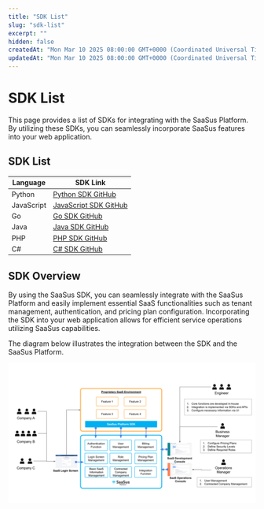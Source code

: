 ```yaml
---
title: "SDK List"
slug: "sdk-list"
excerpt: ""
hidden: false
createdAt: "Mon Mar 10 2025 08:00:00 GMT+0000 (Coordinated Universal Time)"
updatedAt: "Mon Mar 10 2025 08:00:00 GMT+0000 (Coordinated Universal Time)"
---
```

# SDK List

This page provides a list of SDKs for integrating with the SaaSus Platform. By utilizing these SDKs, you can seamlessly incorporate SaaSus features into your web application.

## SDK List

| Language | SDK Link |
|------|------------------|
| Python | [Python SDK GitHub](https://github.com/saasus-platform/saasus-sdk-python) |
| JavaScript | [JavaScript SDK GitHub](https://github.com/saasus-platform/saasus-sdk-javascript) |
| Go | [Go SDK GitHub](https://github.com/saasus-platform/saasus-sdk-go) |
| Java | [Java SDK GitHub](https://github.com/saasus-platform/saasus-sdk-java) |
| PHP | [PHP SDK GitHub](https://github.com/saasus-platform/saasus-sdk-php) |
| C# | [C# SDK GitHub](https://github.com/saasus-platform/saasus-sdk-csharp) |

## SDK Overview

By using the SaaSus SDK, you can seamlessly integrate with the SaaSus Platform and easily implement essential SaaS functionalities such as tenant management, authentication, and pricing plan configuration. Incorporating the SDK into your web application allows for efficient service operations utilizing SaaSus capabilities.

The diagram below illustrates the integration between the SDK and the SaaSus Platform.

![SDK Integration Diagram](/img/sdk-list-diagram.png)
